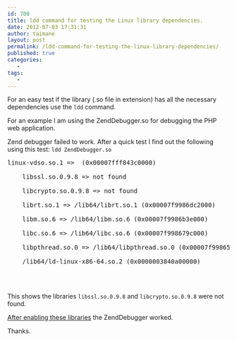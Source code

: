 ```yaml
---
id: 700
title: ldd command for testing the Linux library dependencies.
date: 2012-07-03 17:31:31
author: taimane
layout: post
permalink: /ldd-command-for-testing-the-linux-library-dependencies/
published: true
categories:
   -
tags:
   -
---
```

For an easy test if the library (.so file in extension) has all the necessary dependencies use the <code>ldd</code> command. 



For an example I am using the ZendDebugger.so for debugging the PHP web application.

Zend debugger failed to work. After a quick test I find out the following using this test: <code>ldd ZendDebugger.so</code>



<pre>linux-vdso.so.1 =>  (0x00007fff843c0000)

	libssl.so.0.9.8 => not found

	libcrypto.so.0.9.8 => not found

	librt.so.1 => /lib64/librt.so.1 (0x00007f9986dc2000)

	libm.so.6 => /lib64/libm.so.6 (0x00007f9986b3e000)

	libc.so.6 => /lib64/libc.so.6 (0x00007f998679c000)

	libpthread.so.0 => /lib64/libpthread.so.0 (0x00007f9986580000)

	/lib64/ld-linux-x86-64.so.2 (0x0000003840a00000)



</pre>



This shows the libraries <code>libssl.so.0.9.8</code> and <code>libcrypto.so.0.9.8</code> were not found.

<a href="https://programming-review.com/zenddebugger-so-dependencies/">After enabling these libraries</a> the ZendDebugger worked.



Thanks.  

